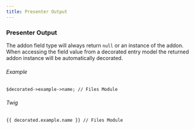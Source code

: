```yaml
---
title: Presenter Output
---
```


### Presenter Output

The addon field type will always return `null` or an instance of the addon. When accessing the field value from a decorated entry model the returned addon instance will be automatically decorated.

###### Example

    $decorated->example->name; // Files Module

###### Twig

    {{ decorated.example.name }} // Files Module
